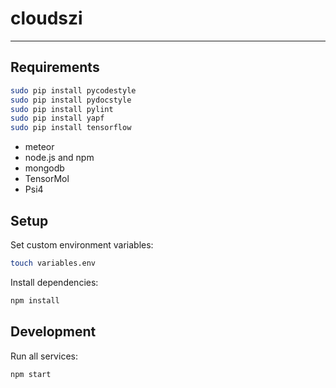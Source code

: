 # cloudszi

---
## Requirements

~~~sh
sudo pip install pycodestyle
sudo pip install pydocstyle
sudo pip install pylint
sudo pip install yapf
sudo pip install tensorflow
~~~

- meteor
- node.js and npm
- mongodb
- TensorMol
- Psi4

## Setup

Set custom environment variables:
~~~sh
touch variables.env
~~~

Install dependencies:
~~~sh
npm install
~~~

## Development

Run all services:
~~~sh
npm start
~~~
